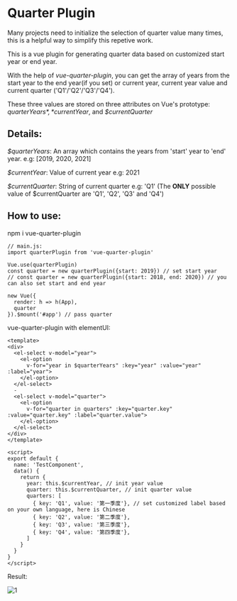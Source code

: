 # Quarter Plugin

Many projects need to initialize the selection of quarter value many times, this is a helpful way to simplify this repetive work.

This is a vue plugin for generating quarter data based on customized start year or end year.

With the help of *vue-quarter-plugin*, you can get the array of years from the start year to the end year(if you set) or current year, current year value and current quarter ('Q1'/'Q2'/'Q3'/'Q4').

These three values are stored on three attributes on Vue's prototype: *$quarterYears*, *$currentYear*, and *$currentQuarter*

## Details:

*$quarterYears*: An array which contains the years from 'start' year to 'end' year. e.g: [2019, 2020, 2021]

*$currentYear*: Value of current year e.g: 2021

*$currentQuarter*: String of current quarter e.g: 'Q1' (The **ONLY** possible value of $currentQuarter are 'Q1', 'Q2', 'Q3' and 'Q4')

## How to use:

npm i vue-quarter-plugin

```
// main.js:
import quarterPlugin from 'vue-quarter-plugin'

Vue.use(quarterPlugin)
const quarter = new quarterPlugin({start: 2019}) // set start year
// const quarter = new quarterPlugin({start: 2018, end: 2020}) // you can also set start and end year

new Vue({
  render: h => h(App),
  quarter
}).$mount('#app') // pass quarter
```

vue-quarter-plugin with elementUI:
```
<template>
<div>
  <el-select v-model="year">
    <el-option
      v-for="year in $quarterYears" :key="year" :value="year" :label="year">
    </el-option>
  </el-select>
  -
  <el-select v-model="quarter">
    <el-option
      v-for="quarter in quarters" :key="quarter.key" :value="quarter.key" :label="quarter.value">
    </el-option>
  </el-select>
</div>
</template>

<script>
export default {
  name: 'TestComponent',
  data() {
    return {
      year: this.$currentYear, // init year value
      quarter: this.$currentQuarter, // init quarter value
      quarters: [
        { key: 'Q1', value: '第一季度'}, // set customized label based on your own language, here is Chinese
        { key: 'Q2', value: '第二季度'},
        { key: 'Q3', value: '第三季度'},
        { key: 'Q4', value: '第四季度'},
      ]
    }
  }
}
</script>
```

Result:

![1](https://user-images.githubusercontent.com/56863139/117523177-e63e1080-afe9-11eb-91ff-eae928be9311.png)


